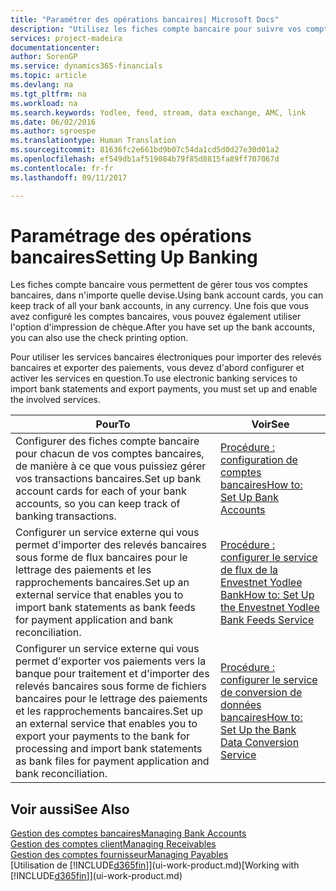 ```yaml
---
title: "Paramétrer des opérations bancaires| Microsoft Docs"
description: "Utilisez les fiches compte bancaire pour suivre vos comptes bancaires et paramétrer le flux bancaire, telles que Yodlee, pour échanger des données."
services: project-madeira
documentationcenter: 
author: SorenGP
ms.service: dynamics365-financials
ms.topic: article
ms.devlang: na
ms.tgt_pltfrm: na
ms.workload: na
ms.search.keywords: Yodlee, feed, stream, data exchange, AMC, link
ms.date: 06/02/2016
ms.author: sgroespe
ms.translationtype: Human Translation
ms.sourcegitcommit: 81636fc2e661bd9b07c54da1cd5d0d27e30d01a2
ms.openlocfilehash: ef549db1af519084b79f85d8815fa89ff707067d
ms.contentlocale: fr-fr
ms.lasthandoff: 09/11/2017

---
```

# <a name="setting-up-banking"></a><span data-ttu-id="79d39-103">Paramétrage des opérations bancaires</span><span class="sxs-lookup"><span data-stu-id="79d39-103">Setting Up Banking</span></span>
<span data-ttu-id="79d39-104">Les fiches compte bancaire vous permettent de gérer tous vos comptes bancaires, dans n'importe quelle devise.</span><span class="sxs-lookup"><span data-stu-id="79d39-104">Using bank account cards, you can keep track of all your bank accounts, in any currency.</span></span> <span data-ttu-id="79d39-105">Une fois que vous avez configuré les comptes bancaires, vous pouvez également utiliser l'option d'impression de chèque.</span><span class="sxs-lookup"><span data-stu-id="79d39-105">After you have set up the bank accounts, you can also use the check printing option.</span></span>

<span data-ttu-id="79d39-106">Pour utiliser les services bancaires électroniques pour importer des relevés bancaires et exporter des paiements, vous devez d'abord configurer et activer les services en question.</span><span class="sxs-lookup"><span data-stu-id="79d39-106">To use electronic banking services to import bank statements and  export payments, you must set up and enable the involved services.</span></span>

| <span data-ttu-id="79d39-107">Pour</span><span class="sxs-lookup"><span data-stu-id="79d39-107">To</span></span> | <span data-ttu-id="79d39-108">Voir</span><span class="sxs-lookup"><span data-stu-id="79d39-108">See</span></span> |
| --- | --- |
| <span data-ttu-id="79d39-109">Configurer des fiches compte bancaire pour chacun de vos comptes bancaires, de manière à ce que vous puissiez gérer vos transactions bancaires.</span><span class="sxs-lookup"><span data-stu-id="79d39-109">Set up bank account cards for each of your bank accounts, so you can keep track of banking transactions.</span></span> |[<span data-ttu-id="79d39-110">Procédure : configuration de comptes bancaires</span><span class="sxs-lookup"><span data-stu-id="79d39-110">How to: Set Up Bank Accounts</span></span>](bank-how-setup-bank-accounts.md) |
| <span data-ttu-id="79d39-111">Configurer un service externe qui vous permet d'importer des relevés bancaires sous forme de flux bancaires pour le lettrage des paiements et les rapprochements bancaires.</span><span class="sxs-lookup"><span data-stu-id="79d39-111">Set up an external service that enables you to import bank statements as bank feeds for payment application and bank reconciliation.</span></span> |[<span data-ttu-id="79d39-112">Procédure : configurer le service de flux de la Envestnet Yodlee Bank</span><span class="sxs-lookup"><span data-stu-id="79d39-112">How to: Set Up the Envestnet Yodlee Bank Feeds Service</span></span>](bank-how-setup-bank-statement-service.md) |
| <span data-ttu-id="79d39-113">Configurer un service externe qui vous permet d'exporter vos paiements vers la banque pour traitement et d'importer des relevés bancaires sous forme de fichiers bancaires pour le lettrage des paiements et les rapprochements bancaires.</span><span class="sxs-lookup"><span data-stu-id="79d39-113">Set up an external service that enables you to export your payments to the bank for processing  and import bank statements as bank files for payment application and bank reconciliation.</span></span> |[<span data-ttu-id="79d39-114">Procédure : configurer le service de conversion de données bancaires</span><span class="sxs-lookup"><span data-stu-id="79d39-114">How to: Set Up the Bank Data Conversion Service</span></span>](bank-how-setup-bank-data-conversion-service.md) |

## <a name="see-also"></a><span data-ttu-id="79d39-115">Voir aussi</span><span class="sxs-lookup"><span data-stu-id="79d39-115">See Also</span></span>
[<span data-ttu-id="79d39-116">Gestion des comptes bancaires</span><span class="sxs-lookup"><span data-stu-id="79d39-116">Managing Bank Accounts</span></span>](bank-manage-bank-accounts.md)  
[<span data-ttu-id="79d39-117">Gestion des comptes client</span><span class="sxs-lookup"><span data-stu-id="79d39-117">Managing Receivables</span></span>](receivables-manage-receivables.md)  
[<span data-ttu-id="79d39-118">Gestion des comptes fournisseur</span><span class="sxs-lookup"><span data-stu-id="79d39-118">Managing Payables</span></span>](payables-manage-payables.md)  
<span data-ttu-id="79d39-119">[Utilisation de [!INCLUDE[d365fin](includes/d365fin_md.md)]](ui-work-product.md)</span><span class="sxs-lookup"><span data-stu-id="79d39-119">[Working with [!INCLUDE[d365fin](includes/d365fin_md.md)]](ui-work-product.md)</span></span>

